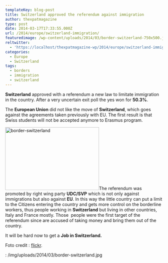 ```yaml
---
templateKey: blog-post
title: Switzerland approved the referendum against immigration
author: thexpatmagazine
type: post
date: 2014-03-17T17:33:55.000Z
url: /2014/europe/switzerland-immigration/
featuredimage: /wp-content/uploads/2014/03/border-switzerland-750x500.jpg
reltwitter:
  - 'https://localhost/thexpatmagazine-wp/2014/europe/switzerland-immigration/?utm_source=ReviveOldPost&utm_medium=social&utm_campaign=ReviveOldPost'
categories:
  - Europe
  - Switzerland
tags:
  - borders
  - immigration
  - switzerland
---
```


**Switzerland** approved with a referendum a new law to limitate immigration in the country. After a very uncertain exit poll the yes won for **50.3%**.

The **European Union** did not like the move of **Switzerland**, which goes against the agreements taken previously with EU. The first result is that Swiss students will not be accepted anymore to Erasmus program.<!--more-->

<img alt="border-switzerland" src="/img/uploads/2014/03/border-switzerland-300x200.jpg" width="300" height="200" srcset="/img/uploads/2014/03/border-switzerland-300x200.jpg 300w, /img/uploads/2014/03/border-switzerland-768x512.jpg 768w, /img/uploads/2014/03/border-switzerland.jpg 1024w, /img/uploads/2014/03/border-switzerland-750x500.jpg 750w" sizes="(max-width: 300px) 100vw, 300px" />The referendum was promoted by right wing party **UDC/SVP** which is not only against immigrations but also against **EU**. In this way the little country can put a limit to the Citizens entering the country and gets more control on the borderline workers, thus people working in **Switzerland** but living in other countries, Italy and France mostly. Those  people were the first target of the referendum since are accused of taking money and bring them out of the country.

It will be hard now to get a **Job in Switzerland.**

Foto credit : <a href="https://www.flickr.com/photos/kecko/15957725/sizes/o/in/photolist-2pMFc-R95G9-Razxc-6dZNDY-6jpSyD-6jpSzt-6jpSAi-6ju3vb-84HQ5X-dsHT5N-84LXos-9j7U9B-bfShJK-bfSjie-bfSujV-bfSyBi-bfSgvz-bfSym6-bfSprK-bfSvyV-bfSm9X-bfSn14-bfSwWF-bfStPK-bfSs6F-bfSwHe-bfSzcV-bfStkX-bfSxWF-bfSuAT-bfSfVe-bfSuP8-bfSnuT-bfSt5v-bfSBvk-bfSskv-bfSijP-bfSrdt-bfSiGX-bfSj1c-bfSwha-bfSySH-bfSpXz-bfSu4K-bfSzr4-bfSwuB-bfSkDF-bfStAv-bfSrPr-bfSnHB-bfSrzi/" target="_blank">flickr</a>.

: /img/uploads/2014/03/border-switzerland.jpg
